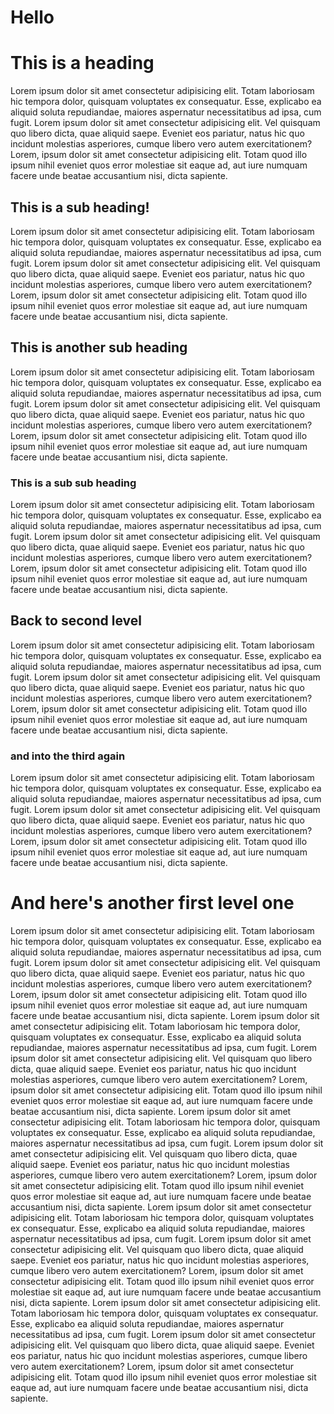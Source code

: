# Hello

# This is a heading

Lorem ipsum dolor sit amet consectetur adipisicing elit. Totam laboriosam hic tempora dolor, quisquam voluptates ex consequatur. Esse, explicabo ea aliquid soluta repudiandae, maiores aspernatur necessitatibus ad ipsa, cum fugit. Lorem ipsum dolor sit amet consectetur adipisicing elit. Vel quisquam quo libero dicta, quae aliquid saepe. Eveniet eos pariatur, natus hic quo incidunt molestias asperiores, cumque libero vero autem exercitationem? Lorem, ipsum dolor sit amet consectetur adipisicing elit. Totam quod illo ipsum nihil eveniet quos error molestiae sit eaque ad, aut iure numquam facere unde beatae accusantium nisi, dicta sapiente.

## This is a sub heading!

Lorem ipsum dolor sit amet consectetur adipisicing elit. Totam laboriosam hic tempora dolor, quisquam voluptates ex consequatur. Esse, explicabo ea aliquid soluta repudiandae, maiores aspernatur necessitatibus ad ipsa, cum fugit. Lorem ipsum dolor sit amet consectetur adipisicing elit. Vel quisquam quo libero dicta, quae aliquid saepe. Eveniet eos pariatur, natus hic quo incidunt molestias asperiores, cumque libero vero autem exercitationem? Lorem, ipsum dolor sit amet consectetur adipisicing elit. Totam quod illo ipsum nihil eveniet quos error molestiae sit eaque ad, aut iure numquam facere unde beatae accusantium nisi, dicta sapiente.

## This is another sub heading

Lorem ipsum dolor sit amet consectetur adipisicing elit. Totam laboriosam hic tempora dolor, quisquam voluptates ex consequatur. Esse, explicabo ea aliquid soluta repudiandae, maiores aspernatur necessitatibus ad ipsa, cum fugit. Lorem ipsum dolor sit amet consectetur adipisicing elit. Vel quisquam quo libero dicta, quae aliquid saepe. Eveniet eos pariatur, natus hic quo incidunt molestias asperiores, cumque libero vero autem exercitationem? Lorem, ipsum dolor sit amet consectetur adipisicing elit. Totam quod illo ipsum nihil eveniet quos error molestiae sit eaque ad, aut iure numquam facere unde beatae accusantium nisi, dicta sapiente.

### This is a sub sub heading

Lorem ipsum dolor sit amet consectetur adipisicing elit. Totam laboriosam hic tempora dolor, quisquam voluptates ex consequatur. Esse, explicabo ea aliquid soluta repudiandae, maiores aspernatur necessitatibus ad ipsa, cum fugit. Lorem ipsum dolor sit amet consectetur adipisicing elit. Vel quisquam quo libero dicta, quae aliquid saepe. Eveniet eos pariatur, natus hic quo incidunt molestias asperiores, cumque libero vero autem exercitationem? Lorem, ipsum dolor sit amet consectetur adipisicing elit. Totam quod illo ipsum nihil eveniet quos error molestiae sit eaque ad, aut iure numquam facere unde beatae accusantium nisi, dicta sapiente.

## Back to second level

Lorem ipsum dolor sit amet consectetur adipisicing elit. Totam laboriosam hic tempora dolor, quisquam voluptates ex consequatur. Esse, explicabo ea aliquid soluta repudiandae, maiores aspernatur necessitatibus ad ipsa, cum fugit. Lorem ipsum dolor sit amet consectetur adipisicing elit. Vel quisquam quo libero dicta, quae aliquid saepe. Eveniet eos pariatur, natus hic quo incidunt molestias asperiores, cumque libero vero autem exercitationem? Lorem, ipsum dolor sit amet consectetur adipisicing elit. Totam quod illo ipsum nihil eveniet quos error molestiae sit eaque ad, aut iure numquam facere unde beatae accusantium nisi, dicta sapiente.

### and into the third again

Lorem ipsum dolor sit amet consectetur adipisicing elit. Totam laboriosam hic tempora dolor, quisquam voluptates ex consequatur. Esse, explicabo ea aliquid soluta repudiandae, maiores aspernatur necessitatibus ad ipsa, cum fugit. Lorem ipsum dolor sit amet consectetur adipisicing elit. Vel quisquam quo libero dicta, quae aliquid saepe. Eveniet eos pariatur, natus hic quo incidunt molestias asperiores, cumque libero vero autem exercitationem? Lorem, ipsum dolor sit amet consectetur adipisicing elit. Totam quod illo ipsum nihil eveniet quos error molestiae sit eaque ad, aut iure numquam facere unde beatae accusantium nisi, dicta sapiente.

# And here's another first level one

Lorem ipsum dolor sit amet consectetur adipisicing elit. Totam laboriosam hic tempora dolor, quisquam voluptates ex consequatur. Esse, explicabo ea aliquid soluta repudiandae, maiores aspernatur necessitatibus ad ipsa, cum fugit. Lorem ipsum dolor sit amet consectetur adipisicing elit. Vel quisquam quo libero dicta, quae aliquid saepe. Eveniet eos pariatur, natus hic quo incidunt molestias asperiores, cumque libero vero autem exercitationem? Lorem, ipsum dolor sit amet consectetur adipisicing elit. Totam quod illo ipsum nihil eveniet quos error molestiae sit eaque ad, aut iure numquam facere unde beatae accusantium nisi, dicta sapiente.
Lorem ipsum dolor sit amet consectetur adipisicing elit. Totam laboriosam hic tempora dolor, quisquam voluptates ex consequatur. Esse, explicabo ea aliquid soluta repudiandae, maiores aspernatur necessitatibus ad ipsa, cum fugit. Lorem ipsum dolor sit amet consectetur adipisicing elit. Vel quisquam quo libero dicta, quae aliquid saepe. Eveniet eos pariatur, natus hic quo incidunt molestias asperiores, cumque libero vero autem exercitationem? Lorem, ipsum dolor sit amet consectetur adipisicing elit. Totam quod illo ipsum nihil eveniet quos error molestiae sit eaque ad, aut iure numquam facere unde beatae accusantium nisi, dicta sapiente.
Lorem ipsum dolor sit amet consectetur adipisicing elit. Totam laboriosam hic tempora dolor, quisquam voluptates ex consequatur. Esse, explicabo ea aliquid soluta repudiandae, maiores aspernatur necessitatibus ad ipsa, cum fugit. Lorem ipsum dolor sit amet consectetur adipisicing elit. Vel quisquam quo libero dicta, quae aliquid saepe. Eveniet eos pariatur, natus hic quo incidunt molestias asperiores, cumque libero vero autem exercitationem? Lorem, ipsum dolor sit amet consectetur adipisicing elit. Totam quod illo ipsum nihil eveniet quos error molestiae sit eaque ad, aut iure numquam facere unde beatae accusantium nisi, dicta sapiente.
Lorem ipsum dolor sit amet consectetur adipisicing elit. Totam laboriosam hic tempora dolor, quisquam voluptates ex consequatur. Esse, explicabo ea aliquid soluta repudiandae, maiores aspernatur necessitatibus ad ipsa, cum fugit. Lorem ipsum dolor sit amet consectetur adipisicing elit. Vel quisquam quo libero dicta, quae aliquid saepe. Eveniet eos pariatur, natus hic quo incidunt molestias asperiores, cumque libero vero autem exercitationem? Lorem, ipsum dolor sit amet consectetur adipisicing elit. Totam quod illo ipsum nihil eveniet quos error molestiae sit eaque ad, aut iure numquam facere unde beatae accusantium nisi, dicta sapiente.
Lorem ipsum dolor sit amet consectetur adipisicing elit. Totam laboriosam hic tempora dolor, quisquam voluptates ex consequatur. Esse, explicabo ea aliquid soluta repudiandae, maiores aspernatur necessitatibus ad ipsa, cum fugit. Lorem ipsum dolor sit amet consectetur adipisicing elit. Vel quisquam quo libero dicta, quae aliquid saepe. Eveniet eos pariatur, natus hic quo incidunt molestias asperiores, cumque libero vero autem exercitationem? Lorem, ipsum dolor sit amet consectetur adipisicing elit. Totam quod illo ipsum nihil eveniet quos error molestiae sit eaque ad, aut iure numquam facere unde beatae accusantium nisi, dicta sapiente.

